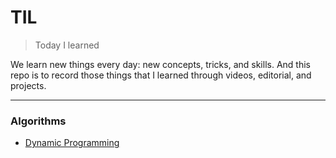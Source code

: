 # TIL
>Today I learned

We learn new things every day: new concepts, tricks, and skills. And this repo is to record those things that I learned through videos, editorial, and projects. 

----
### Algorithms 
- [Dynamic Programming](https://github.com/jbcolby0063/til/blob/main/algorithms/dynamic-programming.md)
